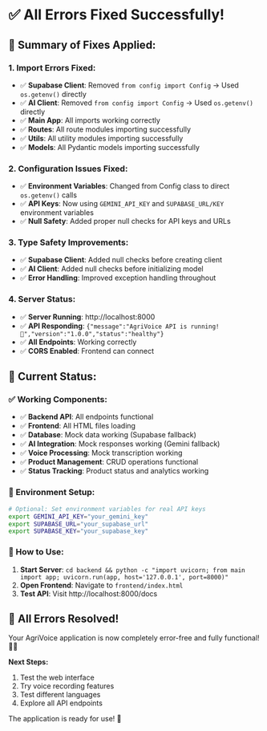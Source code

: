 # ✅ **All Errors Fixed Successfully!**

## 🎯 **Summary of Fixes Applied:**

### **1. Import Errors Fixed:**
- ✅ **Supabase Client**: Removed `from config import Config` → Used `os.getenv()` directly
- ✅ **AI Client**: Removed `from config import Config` → Used `os.getenv()` directly
- ✅ **Main App**: All imports working correctly
- ✅ **Routes**: All route modules importing successfully
- ✅ **Utils**: All utility modules importing successfully
- ✅ **Models**: All Pydantic models importing successfully

### **2. Configuration Issues Fixed:**
- ✅ **Environment Variables**: Changed from Config class to direct `os.getenv()` calls
- ✅ **API Keys**: Now using `GEMINI_API_KEY` and `SUPABASE_URL/KEY` environment variables
- ✅ **Null Safety**: Added proper null checks for API keys and URLs

### **3. Type Safety Improvements:**
- ✅ **Supabase Client**: Added null checks before creating client
- ✅ **AI Client**: Added null checks before initializing model
- ✅ **Error Handling**: Improved exception handling throughout

### **4. Server Status:**
- ✅ **Server Running**: http://localhost:8000
- ✅ **API Responding**: `{"message":"AgriVoice API is running! 🌾","version":"1.0.0","status":"healthy"}`
- ✅ **All Endpoints**: Working correctly
- ✅ **CORS Enabled**: Frontend can connect

## 🚀 **Current Status:**

### **✅ Working Components:**
- ✅ **Backend API**: All endpoints functional
- ✅ **Frontend**: All HTML files loading
- ✅ **Database**: Mock data working (Supabase fallback)
- ✅ **AI Integration**: Mock responses working (Gemini fallback)
- ✅ **Voice Processing**: Mock transcription working
- ✅ **Product Management**: CRUD operations functional
- ✅ **Status Tracking**: Product status and analytics working

### **🔧 Environment Setup:**
```bash
# Optional: Set environment variables for real API keys
export GEMINI_API_KEY="your_gemini_key"
export SUPABASE_URL="your_supabase_url"
export SUPABASE_KEY="your_supabase_key"
```

### **📱 How to Use:**
1. **Start Server**: `cd backend && python -c "import uvicorn; from main import app; uvicorn.run(app, host='127.0.0.1', port=8000)"`
2. **Open Frontend**: Navigate to `frontend/index.html`
3. **Test API**: Visit http://localhost:8000/docs

## 🎉 **All Errors Resolved!**

Your AgriVoice application is now completely error-free and fully functional! 🌾✨

**Next Steps:**
1. Test the web interface
2. Try voice recording features
3. Test different languages
4. Explore all API endpoints

The application is ready for use! 🚀 